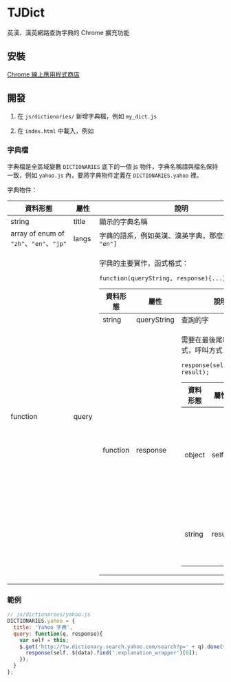 # TJDict

英漢、漢英網路查詢字典的 Chrome 擴充功能

## 安裝

[Chrome 線上應用程式商店](https://chrome.google.com/webstore/detail/tjdict/caafmojgjlbflohillejdmnghkpcjjpp)

## 開發

1. 在 `js/dictionaries/` 新增字典檔，例如 `my_dict.js`
2. 在 `index.html` 中載入，例如

    <!-- dictionaries -->
    <script src="/js/dictionaries/yahoo.js"></script>
    <script src="/js/dictionaries/nciku.js"></script>
    <script src="/js/dictionaries/jukuu.js"></script>
    <script src="/js/dictionaries/my_dict.js"></script>

### 字典檔

字典檔是全區域變數 `DICTIONARIES` 底下的一個 js 物件，字典名稱請與檔名保持一致，例如 `yahoo.js` 內，要將字典物件定義在 `DICTIONARIES.yahoo` 裡。

字典物件：

<table>
  <thead><tr><th>資料形態</th><th>屬性</th><th>說明</th></tr></thead>
  <tbody>
    <tr><td>string</td><td>title</td><td>顯示的字典名稱</td></tr>
    <tr><td>array of enum of <code>"zh"</code>、<code>"en"</code>、<code>"jp"</code></td><td>langs</td><td>字典的語系，例如英漢、漢英字典，那麼就是 <code>["zh", "en"]</code></td></tr>
    <tr>
      <td>function</td>
      <td>query</td>
      <td>
        <p>字典的主要實作，函式格式：</p>
        <p><code>function(queryString, response){...};</code></p>
        <table>
          <thead><tr><th>資料形態</th><th>屬性</th><th>說明</th></tr></thead>
          <tbody>
            <tr><td>string</td><td>queryString</td><td>查詢的字</td></tr>
            <tr>
              <td>function</td>
              <td>response</td>
              <td>
                <p>需要在最後尾呼叫此函式，呼叫方式：</p> 
                <p><code>response(self, result);</code></p>
                <table>
                  <thead><tr><th>資料形態</th><th>屬性</th><th>說明</th></tr></thead>
                  <tbody>
                    <tr><td>object</td><td>self</td><td>回傳字典物件，使用方式請參考範例</td></tr>
                    <tr><td>string</td><td>result</td><td>查詢的結果，可以是 HTML</td></tr>
                  </tbody>
                </table>
              </td>
            </tr>
          </tbody>
        </table>
      </td>
    </tr>
  </tbody>
</table>

### 範例

```js
// js/dictionaries/yahoo.js
DICTIONARIES.yahoo = {
  title: 'Yahoo 字典',
  query: function(q, response){
    var self = this;
    $.get('http://tw.dictionary.search.yahoo.com/search?p=' + q).done(function(data){
      response(self, $(data).find('.explanation_wrapper')[0]);
    });
  }
};
```